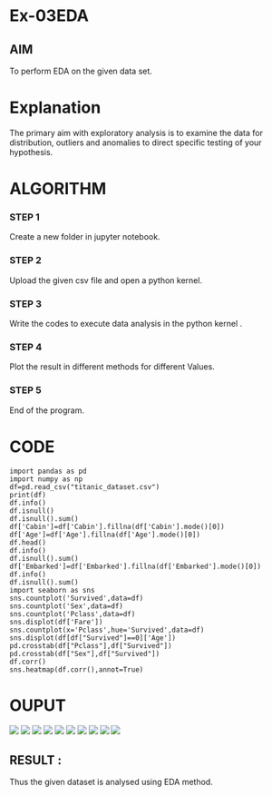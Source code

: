 # Ex-03EDA

## AIM
To perform EDA on the given data set. 

# Explanation
The primary aim with exploratory analysis is to examine the data for distribution, outliers and 
anomalies to direct specific testing of your hypothesis.
 

# ALGORITHM
### STEP 1
Create a new folder in jupyter notebook.

### STEP 2
Upload the given csv file and open a python kernel.

### STEP 3
Write the codes to execute data analysis in the python kernel .


### STEP 4
Plot the result in different methods for different Values.

### STEP 5
End of the program.


# CODE
```
import pandas as pd
import numpy as np
df=pd.read_csv("titanic_dataset.csv")
print(df)
df.info()
df.isnull()
df.isnull().sum()
df['Cabin']=df['Cabin'].fillna(df['Cabin'].mode()[0])
df['Age']=df['Age'].fillna(df['Age'].mode()[0])
df.head()
df.info()
df.isnull().sum()
df['Embarked']=df['Embarked'].fillna(df['Embarked'].mode()[0])
df.info()
df.isnull().sum()
import seaborn as sns
sns.countplot('Survived',data=df)
sns.countplot('Sex',data=df)
sns.countplot('Pclass',data=df)
sns.displot(df['Fare'])
sns.countplot(x='Pclass',hue='Survived',data=df)
sns.displot(df[df["Survived"]==0]['Age'])
pd.crosstab(df["Pclass"],df["Survived"])
pd.crosstab(df["Sex"],df["Survived"])
df.corr()
sns.heatmap(df.corr(),annot=True)
```
# OUPUT
![](./1.jpg)
![](./2.jpg)
![](./3.jpg)
![](./4.jpg)
![](./5.jpg)
![](./6.jpg)
![](./7.jpg)
![](./8.jpg)
![](./9.jpg)
![](./10.jpg)


## RESULT :
Thus the given dataset is analysed using EDA method.

